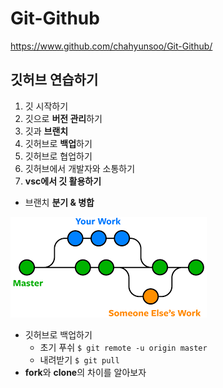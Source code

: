 # Git-Github
<https://www.github.com/chahyunsoo/Git-Github/>
## 깃허브 연습하기
1. 깃 시작하기
2. 깃으로 **버전 관리**하기
3. 깃과 **브랜치**
4. 깃허브로 **백업**하기
5. 깃허브로 협업하기
6. 깃허브에서 개발자와 소통하기
7. **vsc에서 깃 활용하기**


- 브랜치 **분기 & 병합**


![브랜치 병합](./images/branch.jpg)


- 깃허브로 백업하기
  - 초기 푸쉬 `$ git remote -u origin master`
  - 내려받기  `$ git pull`
- **fork**와 **clone**의 차이를 알아보자
